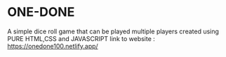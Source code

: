 # ONE-DONE
A simple dice roll game that can be played multiple players created using PURE HTML,CSS and JAVASCRIPT
link to website : https://onedone100.netlify.app/
